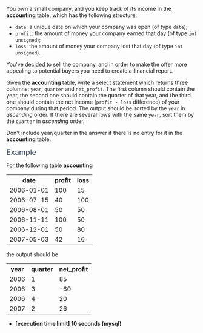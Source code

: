 <p>You own a small company, and you keep track of its income in the <strong>accounting</strong> table, which has the following structure:</p>
<ul>
<li><code>date</code>: a unique date on which your company was open (of type <code>date</code>);</li>
<li><code>profit</code>: the amount of money your company earned that day (of type <code>int unsigned</code>);</li>
<li><code>loss</code>: the amount of money your company lost that day (of type <code>int unsigned</code>).</li>
</ul>
<p>You've decided to sell the company, and in order to make the offer more appealing to potential buyers you need to create a financial report.</p>
<p>Given the <strong>accounting</strong> table, write a select statement which returns three columns: <code>year</code>, <code>quarter</code> and <code>net_profit</code>. The first column should contain the year, the second one should contain the quarter of that year, and the third one should contain the net income (<code>profit - loss</code> difference) of your company during that period. The output should be sorted by the <code>year</code> in <em>ascending</em> order. If there are several rows with the same <code>year</code>, sort them by the <code>quarter</code> in <em>ascending</em> order.</p>
<p>Don't include year/quarter in the answer if there is no entry for it in the <strong>accounting</strong> table.</p>
<p><span class="markdown--header" style="color:#2b3b52;font-size:1.4em">Example</span></p>
<p>For the following table <strong>accounting</strong></p>
<table>
<tr>
<th>date</th>
<th>profit</th>
<th>loss</th>
</tr>
<tr>
  <td>2006-01-01</td>
  <td>100</td>
  <td>15</td>
</tr>
<tr>
  <td>2006-07-15</td>
  <td>40</td>
  <td>100</td>
</tr>
<tr>
  <td>2006-08-01</td>
  <td>50</td>
  <td>50</td>
</tr>
<tr>
  <td>2006-11-11</td>
  <td>100</td>
  <td>50</td>
</tr>
<tr>
  <td>2006-12-01</td>
  <td>50</td>
  <td>80</td>
</tr>
<tr>
  <td>2007-05-03</td>
  <td>42</td>
  <td>16</td>
</tr>
</table>
<p>the output should be</p>
<table>
<tr>
<th>year</th>
<th>quarter</th>
<th>net_profit</th>
</tr>
<tr>
  <td>2006</td>
  <td>1</td>
  <td>85</td>
</tr>
<tr>
  <td>2006</td>
  <td>3</td>
  <td>-60</td>
</tr>
<tr>
  <td>2006</td>
  <td>4</td>
  <td>20</td>
</tr>
<tr>
  <td>2007</td>
  <td>2</td>
  <td>26</td>
</tr>
</table>
<ul>
<li><strong>[execution time limit] 10 seconds (mysql)</strong></li>
</ul>

